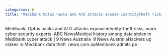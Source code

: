 ```yaml
---
categories: b
title: "Medibank Optus hacks and ATO attacks expose identitytheft risks warn cyber security experts  ABC News"
---
```

Medibank, Optus hacks and ATO attacks expose identity-theft risks, warn cyber security experts&nbsp;&nbsp;ABC NewsMedical history among data stolen in Medibank cyber attack | 9 News Australia&nbsp;&nbsp;9 News AustraliaHackers up stakes in Medibank data theft&nbsp;&nbsp;news.com.auMedibank admits pe